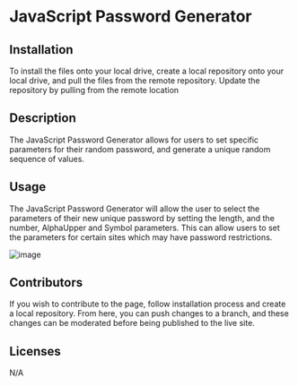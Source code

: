 # JavaScript Password Generator

## Installation
To install the files onto your local drive, create a local repository onto your local drive, and pull the files from the remote repository. Update the repository by pulling from the remote location

## Description
The JavaScript Password Generator allows for users to set specific parameters for their random password, and generate a unique random sequence of values. 

## Usage 
The JavaScript Password Generator will allow the user to select the parameters of their new unique password by setting the length, and the number, AlphaUpper and Symbol parameters. This can allow users to set the parameters for certain sites which may have password restrictions.

![image](https://github.com/danield001/javascript-password-generator/assets/30894506/4cc1d187-02b1-45dd-a213-b1869602cf26)


## Contributors
If you wish to contribute to the page, follow installation process and create a local repository. From here, you can push changes to a branch, and these changes can be moderated before being published to the live site. 

## Licenses
N/A
